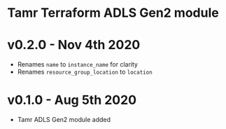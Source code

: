 # Tamr Terraform ADLS Gen2 module

# v0.2.0 - Nov 4th 2020
* Renames `name` to `instance_name` for clarity
* Renames `resource_group_location` to `location`

# v0.1.0 - Aug 5th 2020
* Tamr ADLS Gen2 module added
